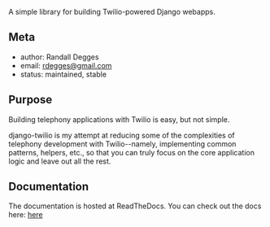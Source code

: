 A simple library for building Twilio-powered Django webapps.


## Meta

* author: Randall Degges
* email:  rdegges@gmail.com
* status: maintained, stable


## Purpose

Building telephony applications with Twilio is easy, but not simple.

django-twilio is my attempt at reducing some of the complexities of telephony
development with Twilio--namely, implementing common patterns, helpers, etc., so
that you can truly focus on the core application logic and leave out all the
rest.


## Documentation

The documentation is hosted at ReadTheDocs. You can check out the docs here:
[here](http://django-twilio.rtfd.org/ "django-twilio latest")
